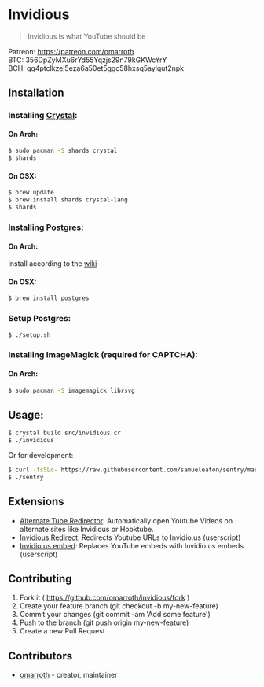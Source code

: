 # Invidious

> Invidious is what YouTube should be

Patreon: https://patreon.com/omarroth  
BTC: 356DpZyMXu6rYd55Yqzjs29n79kGKWcYrY   
BCH: qq4ptclkzej5eza6a50et5ggc58hxsq5aylqut2npk  

## Installation

### Installing [Crystal](https://github.com/crystal-lang/crystal):

#### On Arch:

```bash
$ sudo pacman -S shards crystal
$ shards
```

#### On OSX:

```bash
$ brew update
$ brew install shards crystal-lang
$ shards
```

### Installing Postgres:

#### On Arch:

Install according to the [wiki](https://wiki.archlinux.org/index.php/PostgreSQL#Installing_PostgreSQL)

#### On OSX:

```bash
$ brew install postgres
```

### Setup Postgres:

```bash
$ ./setup.sh
```

### Installing ImageMagick (required for CAPTCHA):

#### On Arch:

```bash
$ sudo pacman -S imagemagick librsvg
```

## Usage:

```bash
$ crystal build src/invidious.cr
$ ./invidious
```

Or for development:

```bash
$ curl -fsSLo- https://raw.githubusercontent.com/samueleaton/sentry/master/install.cr | crystal eval
$ ./sentry
```

## Extensions

- [Alternate Tube Redirector](https://addons.mozilla.org/en-US/firefox/addon/alternate-tube-redirector/): Automatically open Youtube Videos on alternate sites like Invidious or Hooktube.
- [Invidious Redirect](https://greasyfork.org/en/scripts/370461-invidious-redirect): Redirects Youtube URLs to Invidio.us (userscript)
- [Invidio.us embed](https://greasyfork.org/en/scripts/370442-invidious-embed): Replaces YouTube embeds with Invidio.us embeds (userscript)

## Contributing

1.  Fork it ( https://github.com/omarroth/invidious/fork )
2.  Create your feature branch (git checkout -b my-new-feature)
3.  Commit your changes (git commit -am 'Add some feature')
4.  Push to the branch (git push origin my-new-feature)
5.  Create a new Pull Request

## Contributors

- [omarroth](https://github.com/omarroth) - creator, maintainer
